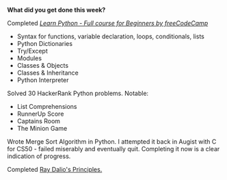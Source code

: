 **What did you get done this week?**

Completed [_Learn Python - Full course for Beginners by freeCodeCamp_](https://www.youtube.com/watch?v=rfscVS0vtbw&t=1s) 
  - Syntax for functions, variable declaration, loops, conditionals, lists
  - Python Dictionaries
  - Try/Except
  - Modules
  - Classes & Objects
  - Classes & Inheritance
  - Python Interpreter

Solved 30 HackerRank Python problems. Notable:
  - List Comprehensions
  - RunnerUp Score
  - Captains Room
  - The Minion Game

Wrote Merge Sort Algorithm in Python. I attempted it back in Augist with C for CS50 - failed miserably and eventually quit. Completing it now is a clear indication of progress.

Completed [Ray Dalio's Principles.](https://ia600207.us.archive.org/27/items/BridgewaterRayDalioPrinciples/Bridgewater%20-%20Ray%20Dalio%20-%20Principles.pdf)
